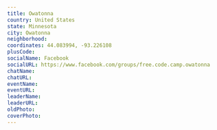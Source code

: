 ```yaml
---
title: Owatonna
country: United States
state: Minnesota
city: Owatonna
neighborhood: 
coordinates: 44.083994, -93.226108
plusCode:
socialName: Facebook
socialURL: https://www.facebook.com/groups/free.code.camp.owatonna
chatName:
chatURL:
eventName:
eventURL:
leaderName:
leaderURL:
oldPhoto: 
coverPhoto:
---
```

